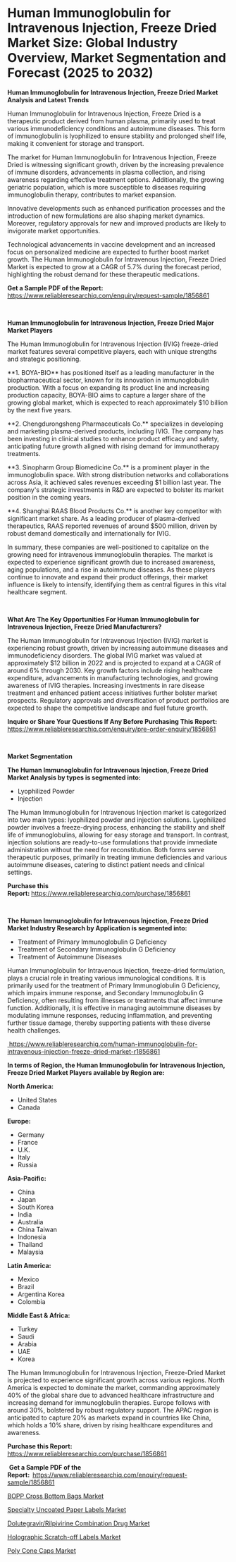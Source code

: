<p><h1>Human Immunoglobulin for Intravenous Injection, Freeze Dried Market Size: Global Industry Overview, Market Segmentation and Forecast (2025 to 2032)</h1></p><p><strong>Human Immunoglobulin for Intravenous Injection, Freeze Dried Market Analysis and Latest Trends</strong></p>
<p><p>Human Immunoglobulin for Intravenous Injection, Freeze Dried is a therapeutic product derived from human plasma, primarily used to treat various immunodeficiency conditions and autoimmune diseases. This form of immunoglobulin is lyophilized to ensure stability and prolonged shelf life, making it convenient for storage and transport. </p><p>The market for Human Immunoglobulin for Intravenous Injection, Freeze Dried is witnessing significant growth, driven by the increasing prevalence of immune disorders, advancements in plasma collection, and rising awareness regarding effective treatment options. Additionally, the growing geriatric population, which is more susceptible to diseases requiring immunoglobulin therapy, contributes to market expansion. </p><p>Innovative developments such as enhanced purification processes and the introduction of new formulations are also shaping market dynamics. Moreover, regulatory approvals for new and improved products are likely to invigorate market opportunities. </p><p>Technological advancements in vaccine development and an increased focus on personalized medicine are expected to further boost market growth. The Human Immunoglobulin for Intravenous Injection, Freeze Dried Market is expected to grow at a CAGR of 5.7% during the forecast period, highlighting the robust demand for these therapeutic medications.</p></p>
<p><strong>Get a Sample PDF of the Report:&nbsp;</strong> <a href="https://www.reliableresearchiq.com/enquiry/request-sample/1856861?utm_campaign=1834&utm_medium=2&utm_source=Github&utm_content=ia&utm_term=08012025&utm_id=human-immunoglobulin-for-intravenous-injection-freeze-dried">https://www.reliableresearchiq.com/enquiry/request-sample/1856861</a></p>
<p>&nbsp;</p>
<p><strong>Human Immunoglobulin for Intravenous Injection, Freeze Dried Major Market Players</strong></p>
<p><p>The Human Immunoglobulin for Intravenous Injection (IVIG) freeze-dried market features several competitive players, each with unique strengths and strategic positioning. </p><p>**1. BOYA-BIO** has positioned itself as a leading manufacturer in the biopharmaceutical sector, known for its innovation in immunoglobulin production. With a focus on expanding its product line and increasing production capacity, BOYA-BIO aims to capture a larger share of the growing global market, which is expected to reach approximately $10 billion by the next five years.</p><p>**2. Chengdurongsheng Pharmaceuticals Co.** specializes in developing and marketing plasma-derived products, including IVIG. The company has been investing in clinical studies to enhance product efficacy and safety, anticipating future growth aligned with rising demand for immunotherapy treatments.</p><p>**3. Sinopharm Group Biomedicine Co.** is a prominent player in the immunoglobulin space. With strong distribution networks and collaborations across Asia, it achieved sales revenues exceeding $1 billion last year. The company's strategic investments in R&D are expected to bolster its market position in the coming years.</p><p>**4. Shanghai RAAS Blood Products Co.** is another key competitor with significant market share. As a leading producer of plasma-derived therapeutics, RAAS reported revenues of around $500 million, driven by robust demand domestically and internationally for IVIG.</p><p>In summary, these companies are well-positioned to capitalize on the growing need for intravenous immunoglobulin therapies. The market is expected to experience significant growth due to increased awareness, aging populations, and a rise in autoimmune diseases. As these players continue to innovate and expand their product offerings, their market influence is likely to intensify, identifying them as central figures in this vital healthcare segment.</p></p>
<p>&nbsp;</p>
<p><strong>What Are The Key Opportunities For Human Immunoglobulin for Intravenous Injection, Freeze Dried Manufacturers?</strong></p>
<p><p>The Human Immunoglobulin for Intravenous Injection (IVIG) market is experiencing robust growth, driven by increasing autoimmune diseases and immunodeficiency disorders. The global IVIG market was valued at approximately $12 billion in 2022 and is projected to expand at a CAGR of around 6% through 2030. Key growth factors include rising healthcare expenditure, advancements in manufacturing technologies, and growing awareness of IVIG therapies. Increasing investments in rare disease treatment and enhanced patient access initiatives further bolster market prospects. Regulatory approvals and diversification of product portfolios are expected to shape the competitive landscape and fuel future growth.</p></p>
<p><strong>Inquire or Share Your Questions If Any Before Purchasing This Report:</strong> <a href="https://www.reliableresearchiq.com/enquiry/pre-order-enquiry/1856861?utm_campaign=1834&utm_medium=2&utm_source=Github&utm_content=ia&utm_term=08012025&utm_id=human-immunoglobulin-for-intravenous-injection-freeze-dried">https://www.reliableresearchiq.com/enquiry/pre-order-enquiry/1856861</a></p>
<p>&nbsp;</p>
<p><strong>Market Segmentation</strong></p>
<p><strong>The Human Immunoglobulin for Intravenous Injection, Freeze Dried Market Analysis by types is segmented into:</strong></p>
<p><ul><li>Lyophilized Powder</li><li>Injection</li></ul></p>
<p><p>The Human Immunoglobulin for Intravenous Injection market is categorized into two main types: lyophilized powder and injection solutions. Lyophilized powder involves a freeze-drying process, enhancing the stability and shelf life of immunoglobulins, allowing for easy storage and transport. In contrast, injection solutions are ready-to-use formulations that provide immediate administration without the need for reconstitution. Both forms serve therapeutic purposes, primarily in treating immune deficiencies and various autoimmune diseases, catering to distinct patient needs and clinical settings.</p></p>
<p><strong>Purchase this Report:&nbsp;</strong><a href="https://www.reliableresearchiq.com/purchase/1856861?utm_campaign=1834&utm_medium=2&utm_source=Github&utm_content=ia&utm_term=08012025&utm_id=human-immunoglobulin-for-intravenous-injection-freeze-dried">https://www.reliableresearchiq.com/purchase/1856861</a></p>
<p>&nbsp;</p>
<p><strong>The Human Immunoglobulin for Intravenous Injection, Freeze Dried Market Industry Research by Application is segmented into:</strong></p>
<p><ul><li>Treatment of Primary Immunoglobulin G Deficiency</li><li>Treatment of Secondary Immunoglobulin G Deficiency</li><li>Treatment of Autoimmune Diseases</li></ul></p>
<p><p>Human Immunoglobulin for Intravenous Injection, freeze-dried formulation, plays a crucial role in treating various immunological conditions. It is primarily used for the treatment of Primary Immunoglobulin G Deficiency, which impairs immune response, and Secondary Immunoglobulin G Deficiency, often resulting from illnesses or treatments that affect immune function. Additionally, it is effective in managing autoimmune diseases by modulating immune responses, reducing inflammation, and preventing further tissue damage, thereby supporting patients with these diverse health challenges.</p></p>
<p><a href="https://www.reliableresearchiq.com/human-immunoglobulin-for-intravenous-injection-freeze-dried-market-r1856861?utm_campaign=1834&utm_medium=2&utm_source=Github&utm_content=ia&utm_term=08012025&utm_id=human-immunoglobulin-for-intravenous-injection-freeze-dried">&nbsp;https://www.reliableresearchiq.com/human-immunoglobulin-for-intravenous-injection-freeze-dried-market-r1856861</a></p>
<p><strong>In terms of Region, the Human Immunoglobulin for Intravenous Injection, Freeze Dried Market Players available by Region are:</strong></p>
<p>
    <p> <strong> North America: </strong>
        <ul>
            <li>United States</li>
            <li>Canada</li>
        </ul>
        </p> 
    <p> <strong> Europe: </strong>
        <ul>
            <li>Germany</li>
            <li>France</li>
            <li>U.K.</li>
            <li>Italy</li>
            <li>Russia</li>
        </ul>
        </p> 
    <p> <strong> Asia-Pacific: </strong>
        <ul>
            <li>China</li>
            <li>Japan</li>
            <li>South Korea</li>
            <li>India</li>
            <li>Australia</li>
            <li>China Taiwan</li>
            <li>Indonesia</li>
            <li>Thailand</li>
            <li>Malaysia</li>
        </ul>
        </p> 
    <p> <strong> Latin America: </strong>
        <ul>
            <li>Mexico</li>
            <li>Brazil</li>
            <li>Argentina Korea</li>
            <li>Colombia</li>
        </ul>
        </p> 
    <p> <strong> Middle East & Africa: </strong>
        <ul>
            <li>Turkey</li>
            <li>Saudi</li>
            <li>Arabia</li>
            <li>UAE</li>
            <li>Korea</li>
        </ul>
    </p>
    </p>
<p><p>The Human Immunoglobulin for Intravenous Injection, Freeze-Dried Market is projected to experience significant growth across various regions. North America is expected to dominate the market, commanding approximately 40% of the global share due to advanced healthcare infrastructure and increasing demand for immunoglobulin therapies. Europe follows with around 30%, bolstered by robust regulatory support. The APAC region is anticipated to capture 20% as markets expand in countries like China, which holds a 10% share, driven by rising healthcare expenditures and awareness.</p></p>
<p><strong>Purchase this Report: </strong><a href="https://www.reliableresearchiq.com/purchase/1856861?utm_campaign=1834&utm_medium=2&utm_source=Github&utm_content=ia&utm_term=08012025&utm_id=human-immunoglobulin-for-intravenous-injection-freeze-dried">https://www.reliableresearchiq.com/purchase/1856861</a></p>
<p>&nbsp;<strong>Get a Sample PDF of the Report:&nbsp;&nbsp;</strong><a href="https://www.reliableresearchiq.com/enquiry/request-sample/1856861?utm_campaign=1834&utm_medium=2&utm_source=Github&utm_content=ia&utm_term=08012025&utm_id=human-immunoglobulin-for-intravenous-injection-freeze-dried">https://www.reliableresearchiq.com/enquiry/request-sample/1856861</a></p>
<p><strong></strong></p>
<p><p><a href="https://www.linkedin.com/pulse/growth-projections-bopp-cross-bottom-bags-market-in-depth-paa2c?utm_campaign=1834&utm_medium=2&utm_source=Github&utm_content=ia&utm_term=08012025&utm_id=human-immunoglobulin-for-intravenous-injection-freeze-dried">BOPP Cross Bottom Bags Market</a></p><p><a href="https://www.linkedin.com/pulse/comprehensive-report-specialty-uncoated-paper-labels-market-grj2f?utm_campaign=1834&utm_medium=2&utm_source=Github&utm_content=ia&utm_term=08012025&utm_id=human-immunoglobulin-for-intravenous-injection-freeze-dried">Specialty Uncoated Paper Labels Market</a></p><p><a href="https://www.linkedin.com/pulse/future-growth-dolutegravirrilpivirine-combination-drug-market-jpamf?utm_campaign=1834&utm_medium=2&utm_source=Github&utm_content=ia&utm_term=08012025&utm_id=human-immunoglobulin-for-intravenous-injection-freeze-dried">Dolutegravir/Rilpivirine Combination Drug Market</a></p><p><a href="https://www.linkedin.com/pulse/navigating-global-holographic-scratch-off-labels-market-landscape-aw5fc?utm_campaign=1834&utm_medium=2&utm_source=Github&utm_content=ia&utm_term=08012025&utm_id=human-immunoglobulin-for-intravenous-injection-freeze-dried">Holographic Scratch-off Labels Market</a></p><p><a href="https://www.linkedin.com/pulse/poly-cone-caps-market-outlook-2025-2032-comprehensive-size-projected-cxf1f?utm_campaign=1834&utm_medium=2&utm_source=Github&utm_content=ia&utm_term=08012025&utm_id=human-immunoglobulin-for-intravenous-injection-freeze-dried">Poly Cone Caps Market</a></p></p>
